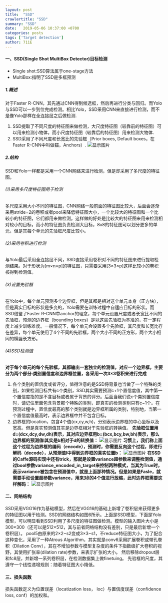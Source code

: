 ```yaml
---
layout: post
title:  "SSD"
crawlertitle: "SSD"
summary: "SSD"
date:   2019-05-06 10:37:00 +0700
categories: posts
tags: ['Target detection']
author: 711E
---
```


#### 一、SSD(Single Shot MultiBox Detector)目标检测
* Single shot:SSD算法属于one-stage方法
* MultiBox:指明了SSD是多框预测

##### 1.概述
对于Faster R-CNN，其先通过CNN得到候选框，然后再进行分类与回归。而Yolo与SSD可以一步到位完成检测。相比Yolo，SSD采用CNN来直接进行检测，而不是像Yolo那样在全连接层之后做检测.
1. SSD提取了不同尺度的特征图来做检测，大尺度特征图（较靠前的特征图）可以用来检测小物体，而小尺度特征图（较靠后的特征图）用来检测大物体.
2. SSD采用了不同尺度和长宽比的先验框（Prior boxes, Default boxes，在Faster R-CNN中叫做锚，Anchors）.
![显示图片](http://711e.github.io/assets/images/SSD_0.png)

##### 2.结构
SSD和Yolo一样都是采用一个CNN网络来进行检测，但是却采用了多尺度的特征图。
###### (1)采用多尺度特征图用于检测
多尺度采用大小不同的特征图，CNN网络一般前面的特征图比较大，后面会逐渐采用stride=2的卷积或者pool来降低特征图大小，一个比较大的特征图和一个比较小的特征图，它们都用来做检测。这样做的好处是比较大的特征图来用来检测相对较小的目标，而小的特征图负责检测大目标，8x8的特征图可以划分更多的单元，但是其每个单元的先验框尺度比较小。
###### (2)采用卷积进行检测
与Yolo最后采用全连接层不同，SSD直接采用卷积对不同的特征图来进行提取检测结果。对于形状为[m×n×p]的特征图，只需要采用[3×3×p]这样比较小的卷积核得到检测值。
###### (3)设置先验框
在Yolo中，每个单元预测多个边界框，但是其都是相对这个单元本身（正方块），但是真实目标的形状是多变的，Yolo需要在训练过程中自适应目标的形状。而SSD借鉴了Faster R-CNN中anchor的理念，每个单元设置尺度或者长宽比不同的先验框，预测的边界框（bounding boxes）是以这些先验框为基准的，在一定程度上减少训练难度。一般情况下，每个单元会设置多个先验框，其尺度和长宽比存在差异，每个单元使用了4个不同的先验框，两个大小不同的正方形，两个大小相同的横竖长方形。
###### (4)SSD检测值
**对于每个单元的每个先验框，其都输出一套独立的检测值，对应一个边界框，主要分为两个部分:类别置信度和边界框位置，各采用一次3×3卷积来进行完成**
1. 各个类别的置信度或者评分，值得注意的是SSD将背景也当做了一个特殊的类别，如果检测目标共有c个类别，SSD其实需要预测c+1个置信度值，其中第一个置信度指的是不含目标或者属于背景的评分。后面当我们说c个类别置信度时，请记住里面包含背景那个特殊的类别，即真实的检测类别只有c−1个。在预测过程中，置信度最高的那个类别就是边界框所属的类别，特别地，当第一个置信度值最高时，表示边界框中并不包含目标。
2. 边界框的location，包含4个值(cx,cy,w,h)，分别表示边界框的中心坐标以及宽高。但是真实预测值其实是边界框相对于先验框的转换值。
**先验框位置用d=(dcx,dcy,dw,dh)表示，其对应边界框用b=(bcx,bcy,bw,bh)表示，那么边界框的预测值l其实是b相对于d的转换值：**
![显示图片](http://711e.github.io/assets/images/SSD_1.png)
**习惯上，我们称上面这个过程为边界框的编码（encode），预测时，你需要反向这个过程，即进行解码（decode），从预测值l中得到边界框的真实位置b：**
![显示图片](http://711e.github.io/assets/images/SSD_2.png)
**在SSD的Caffe源码实现中还有trick，那就是设置variance超参数来调整检测值，通过bool参数variance_encoded_in_target来控制两种模式，当其为True时，表示variance被包含在预测值中，就是上面那种情况。但是如果是Fasle，就需要手动设置超参数variance，用来对l的4个值进行放缩，此时边界框需要这样解码：**
![显示图片](http://711e.github.io/assets/images/SSD_3.png)
#### 二、网络结构
SSD采用VGG16作为基础模型，然后在VGG16的基础上新增了卷积层来获得更多的特征图以用于检测。SSD的网络结构如图6所示。上面是SSD模型，下面是Yolo模型，可以明显看到SSD利用了多尺度的特征图做检测。模型的输入图片大小是300×300（还可以是512×512，其与前者网络结构没有差别，只是最后新增一个卷积层）。
pool5由原来的2×2−s2变成3×3−s1，不reduce特征图大小，为了配合这种变化，采用了一种Atrous Algorithm，其实就是conv6采用扩展卷积或带孔卷积（Dilation Conv），其在不增加参数与模型复杂度的条件下指数级扩大卷积的视野，其使用扩张率(dilation rate)参数，来表示扩张的大小。
然后移除dropout层和fc8层，并新增一系列卷积层，在检测数据集上做finetuing。
先验框的尺度，其遵守一个线性递增规则：随着特征图大小降低。
#### 三、损失函数
损失函数定义为位置误差（locatization loss， loc）与置信度误差（confidence loss, conf）的加权和。
